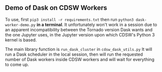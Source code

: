## Demo of Dask on CDSW Workers

To use, first `pip3 install -r requirements.txt` then run 
`python3 dask-worker-demo.py` **in a terminal**.
It unfortunately won't work in a session due to an apparent
incompatibility between the Tornado version Dask wants and
the one Jupyter uses, in the Jupyter version upon which CDSW's
Python 3 kernel is based.

The main library function is `run_dask_cluster` in 
`cdsw_dask_utils.py` It will run a Dask scheduler in the local
session, then will run the requested number of Dask workers 
inside CDSW workers and will wait for everything to come up.